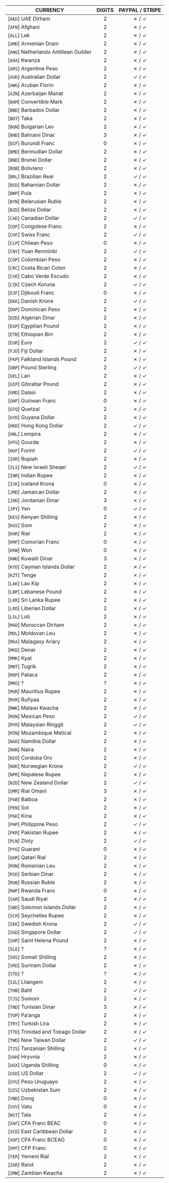 CURRENCY | DIGITS | PAYPAL / STRIPE
----|:----:|:----:
[`AED`] UAE Dirham | 2 | ✗ / ✓
[`AFN`] Afghani | 2 | ✗ / ✓
[`ALL`] Lek | 2 | ✗ / ✓
[`AMD`] Armenian Dram | 2 | ✗ / ✓
[`ANG`] Netherlands Antillean Guilder | 2 | ✗ / ✓
[`AOA`] Kwanza | 2 | ✗ / ✓
[`ARS`] Argentine Peso | 2 | ✗ / ✓
[`AUD`] Australian Dollar | 2 | ✓ / ✓
[`AWG`] Aruban Florin | 2 | ✗ / ✓
[`AZN`] Azerbaijan Manat | 2 | ✗ / ✓
[`BAM`] Convertible Mark | 2 | ✗ / ✓
[`BBD`] Barbados Dollar | 2 | ✗ / ✓
[`BDT`] Taka | 2 | ✗ / ✓
[`BGN`] Bulgarian Lev | 2 | ✗ / ✓
[`BHD`] Bahraini Dinar | 3 | ✗ / ✓
[`BIF`] Burundi Franc | 0 | ✗ / ✓
[`BMD`] Bermudian Dollar | 2 | ✗ / ✓
[`BND`] Brunei Dollar | 2 | ✗ / ✓
[`BOB`] Boliviano | 2 | ✗ / ✓
[`BRL`] Brazilian Real | 2 | ✓ / ✓
[`BSD`] Bahamian Dollar | 2 | ✗ / ✓
[`BWP`] Pula | 2 | ✗ / ✓
[`BYN`] Belarusian Ruble | 2 | ✗ / ✓
[`BZD`] Belize Dollar | 2 | ✗ / ✓
[`CAD`] Canadian Dollar | 2 | ✓ / ✓
[`CDF`] Congolese Franc | 2 | ✗ / ✓
[`CHF`] Swiss Franc | 2 | ✓ / ✓
[`CLP`] Chilean Peso | 0 | ✗ / ✓
[`CNY`] Yuan Renminbi | 2 | ✓ / ✓
[`COP`] Colombian Peso | 2 | ✗ / ✓
[`CRC`] Costa Rican Colon | 2 | ✗ / ✓
[`CVE`] Cabo Verde Escudo | 2 | ✗ / ✓
[`CZK`] Czech Koruna | 2 | ✓ / ✓
[`DJF`] Djibouti Franc | 0 | ✗ / ✓
[`DKK`] Danish Krone | 2 | ✓ / ✓
[`DOP`] Dominican Peso | 2 | ✗ / ✓
[`DZD`] Algerian Dinar | 2 | ✗ / ✓
[`EGP`] Egyptian Pound | 2 | ✗ / ✓
[`ETB`] Ethiopian Birr | 2 | ✗ / ✓
[`EUR`] Euro | 2 | ✓ / ✓
[`FJD`] Fiji Dollar | 2 | ✗ / ✓
[`FKP`] Falkland Islands Pound | 2 | ✗ / ✓
[`GBP`] Pound Sterling | 2 | ✓ / ✓
[`GEL`] Lari | 2 | ✗ / ✓
[`GIP`] Gibraltar Pound | 2 | ✗ / ✓
[`GMD`] Dalasi | 2 | ✗ / ✓
[`GNF`] Guinean Franc | 0 | ✗ / ✓
[`GTQ`] Quetzal | 2 | ✗ / ✓
[`GYD`] Guyana Dollar | 2 | ✗ / ✓
[`HKD`] Hong Kong Dollar | 2 | ✓ / ✓
[`HNL`] Lempira | 2 | ✗ / ✓
[`HTG`] Gourde | 2 | ✗ / ✓
[`HUF`] Forint | 2 | ✓ / ✓
[`IDR`] Rupiah | 2 | ✗ / ✓
[`ILS`] New Israeli Sheqel | 2 | ✓ / ✓
[`INR`] Indian Rupee | 2 | ✗ / ✓
[`ISK`] Iceland Krona | 0 | ✗ / ✓
[`JMD`] Jamaican Dollar | 2 | ✗ / ✓
[`JOD`] Jordanian Dinar | 3 | ✗ / ✓
[`JPY`] Yen | 0 | ✓ / ✓
[`KES`] Kenyan Shilling | 2 | ✗ / ✓
[`KGS`] Som | 2 | ✗ / ✓
[`KHR`] Riel | 2 | ✗ / ✓
[`KMF`] Comorian Franc  | 0 | ✗ / ✓
[`KRW`] Won | 0 | ✗ / ✓
[`KWD`] Kuwaiti Dinar | 3 | ✗ / ✓
[`KYD`] Cayman Islands Dollar | 2 | ✗ / ✓
[`KZT`] Tenge | 2 | ✗ / ✓
[`LAK`] Lao Kip | 2 | ✗ / ✓
[`LBP`] Lebanese Pound | 2 | ✗ / ✓
[`LKR`] Sri Lanka Rupee | 2 | ✗ / ✓
[`LRD`] Liberian Dollar | 2 | ✗ / ✓
[`LSL`] Loti | 2 | ✗ / ✓
[`MAD`] Moroccan Dirham | 2 | ✗ / ✓
[`MDL`] Moldovan Leu | 2 | ✗ / ✓
[`MGA`] Malagasy Ariary | 2 | ✗ / ✓
[`MKD`] Denar | 2 | ✗ / ✓
[`MMK`] Kyat | 2 | ✗ / ✓
[`MNT`] Tugrik | 2 | ✗ / ✓
[`MOP`] Pataca | 2 | ✗ / ✓
[`MRO`] ? | ? | ✗ / ✓
[`MUR`] Mauritius Rupee | 2 | ✗ / ✓
[`MVR`] Rufiyaa | 2 | ✗ / ✓
[`MWK`] Malawi Kwacha | 2 | ✗ / ✓
[`MXN`] Mexican Peso | 2 | ✓ / ✓
[`MYR`] Malaysian Ringgit | 2 | ✓ / ✓
[`MZN`] Mozambique Metical | 2 | ✗ / ✓
[`NAD`] Namibia Dollar | 2 | ✗ / ✓
[`NGN`] Naira | 2 | ✗ / ✓
[`NIO`] Cordoba Oro | 2 | ✗ / ✓
[`NOK`] Norwegian Krone | 2 | ✓ / ✓
[`NPR`] Nepalese Rupee | 2 | ✗ / ✓
[`NZD`] New Zealand Dollar | 2 | ✓ / ✓
[`OMR`] Rial Omani | 3 | ✗ / ✓
[`PAB`] Balboa | 2 | ✗ / ✓
[`PEN`] Sol | 2 | ✗ / ✓
[`PGK`] Kina | 2 | ✗ / ✓
[`PHP`] Philippine Peso | 2 | ✓ / ✓
[`PKR`] Pakistan Rupee | 2 | ✗ / ✓
[`PLN`] Zloty | 2 | ✓ / ✓
[`PYG`] Guarani | 0 | ✗ / ✓
[`QAR`] Qatari Rial | 2 | ✗ / ✓
[`RON`] Romanian Leu | 2 | ✗ / ✓
[`RSD`] Serbian Dinar | 2 | ✗ / ✓
[`RUB`] Russian Ruble | 2 | ✗ / ✓
[`RWF`] Rwanda Franc | 0 | ✗ / ✓
[`SAR`] Saudi Riyal | 2 | ✗ / ✓
[`SBD`] Solomon Islands Dollar | 2 | ✗ / ✓
[`SCR`] Seychelles Rupee | 2 | ✗ / ✓
[`SEK`] Swedish Krona | 2 | ✓ / ✓
[`SGD`] Singapore Dollar | 2 | ✓ / ✓
[`SHP`] Saint Helena Pound | 2 | ✗ / ✓
[`SLE`] ? | ? | ✗ / ✓
[`SOS`] Somali Shilling | 2 | ✗ / ✓
[`SRD`] Surinam Dollar | 2 | ✗ / ✓
[`STD`] ? | ? | ✗ / ✓
[`SZL`] Lilangeni | 2 | ✗ / ✓
[`THB`] Baht | 2 | ✓ / ✓
[`TJS`] Somoni | 2 | ✗ / ✓
[`TND`] Tunisian Dinar | 3 | ✗ / ✓
[`TOP`] Pa’anga | 2 | ✗ / ✓
[`TRY`] Turkish Lira | 2 | ✗ / ✓
[`TTD`] Trinidad and Tobago Dollar | 2 | ✗ / ✓
[`TWD`] New Taiwan Dollar | 2 | ✓ / ✓
[`TZS`] Tanzanian Shilling | 2 | ✗ / ✓
[`UAH`] Hryvnia | 2 | ✗ / ✓
[`UGX`] Uganda Shilling | 0 | ✗ / ✓
[`USD`] US Dollar | 2 | ✓ / ✓
[`UYU`] Peso Uruguayo | 2 | ✗ / ✓
[`UZS`] Uzbekistan Sum | 2 | ✗ / ✓
[`VND`] Dong | 0 | ✗ / ✓
[`VUV`] Vatu | 0 | ✗ / ✓
[`WST`] Tala | 2 | ✗ / ✓
[`XAF`] CFA Franc BEAC | 0 | ✗ / ✓
[`XCD`] East Caribbean Dollar | 2 | ✗ / ✓
[`XOF`] CFA Franc BCEAO | 0 | ✗ / ✓
[`XPF`] CFP Franc | 0 | ✗ / ✓
[`YER`] Yemeni Rial | 2 | ✗ / ✓
[`ZAR`] Rand | 2 | ✗ / ✓
[`ZMW`] Zambian Kwacha | 2 | ✗ / ✓
